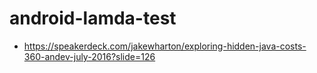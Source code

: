 # android-lamda-test
* https://speakerdeck.com/jakewharton/exploring-hidden-java-costs-360-andev-july-2016?slide=126
